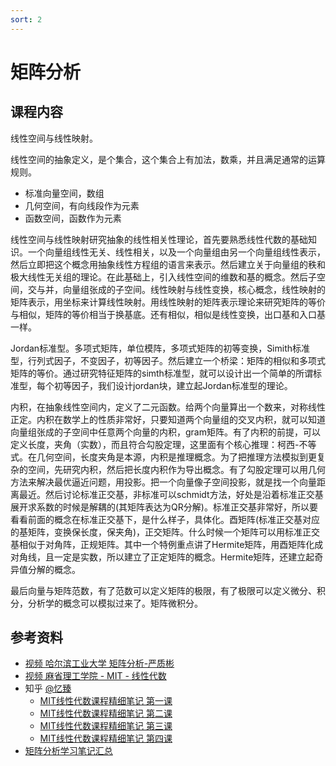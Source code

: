```yaml
---
sort: 2
---
```

# 矩阵分析


## 课程内容

线性空间与线性映射。

线性空间的抽象定义，是个集合，这个集合上有加法，数乘，并且满足通常的运算规则。
- 标准向量空间，数组
- 几何空间，有向线段作为元素
- 函数空间，函数作为元素

线性空间与线性映射研究抽象的线性相关性理论，首先要熟悉线性代数的基础知识。一个向量组线性无关、线性相关，以及一个向量组由另一个向量组线性表示，然后立即把这个概念用抽象线性方程组的语言来表示。然后建立关于向量组的秩和极大线性无关组的理论。在此基础上，引入线性空间的维数和基的概念。然后子空间，交与并，向量组张成的子空间。线性映射与线性变换，核心概念，线性映射的矩阵表示，用坐标来计算线性映射。用线性映射的矩阵表示理论来研究矩阵的等价与相似，矩阵的等价相当于换基底。还有相似，相似是线性变换，出口基和入口基一样。

Jordan标准型。多项式矩阵，单位模阵，多项式矩阵的初等变换，Simith标准型，行列式因子，不变因子，初等因子。然后建立一个桥梁：矩阵的相似和多项式矩阵的等价。通过研究特征矩阵的simth标准型，就可以设计出一个简单的所谓标准型，每个初等因子，我们设计jordan块，建立起Jordan标准型的理论。

内积，在抽象线性空间内，定义了二元函数。给两个向量算出一个数来，对称线性正定。内积在数学上的性质非常好，只要知道两个向量组的交叉内积，就可以知道向量组张成的子空间中任意两个向量的内积，gram矩阵。有了内积的前提，可以定义长度，夹角（实数），而且符合勾股定理，这里面有个核心推理：柯西-不等式。在几何空间，长度夹角是本源，内积是推理概念。为了把推理方法模拟到更复杂的空间，先研究内积，然后把长度内积作为导出概念。有了勾股定理可以用几何方法来解决最优逼近问题，用投影。把一个向量像子空间投影，就是找一个向量距离最近。然后讨论标准正交基，非标准可以schmidt方法，好处是沿着标准正交基展开求系数的时候是解耦的(其矩阵表达为QR分解)。标准正交基非常好，所以要看看前面的概念在标准正交基下，是什么样子，具体化。酉矩阵(标准正交基对应的基矩阵，变换保长度，保夹角)，正交矩阵。什么时候一个矩阵可以用标准正交基相似于对角阵，正规矩阵。其中一个特例重点讲了Hermite矩阵，用酉矩阵化成对角线，且一定是实数，所以建立了正定矩阵的概念。Hermite矩阵，还建立起奇异值分解的概念。

最后向量与矩阵范数，有了范数可以定义矩阵的极限，有了极限可以定义微分、积分，分析学的概念可以模拟过来了。矩阵微积分。

## 参考资料

- [视频 哈尔滨工业大学 矩阵分析-严质彬](https://www.bilibili.com/video/BV19x411878L)
- [视频 麻省理工学院 - MIT - 线性代数](https://www.bilibili.com/video/BV16Z4y1U7oU)
- 知乎 [@忆臻](https://www.zhihu.com/people/qinlibo_nlp)
  - [MIT线性代数课程精细笔记 第一课](https://zhuanlan.zhihu.com/p/28277072)
  - [MIT线性代数课程精细笔记 第二课](https://zhuanlan.zhihu.com/p/28325166)
  - [MIT线性代数课程精细笔记 第三课](https://zhuanlan.zhihu.com/p/28325166)
  - [MIT线性代数课程精细笔记 第四课](https://zhuanlan.zhihu.com/p/28490221)
- [矩阵分析学习笔记汇总](https://zhuanlan.zhihu.com/p/376155957)

